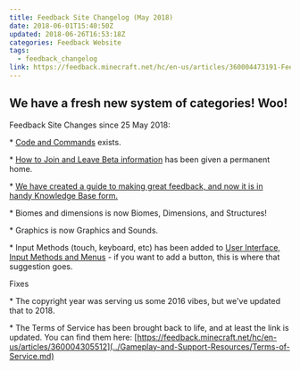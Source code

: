 ```yaml
---
title: Feedback Site Changelog (May 2018)
date: 2018-06-01T15:40:50Z
updated: 2018-06-26T16:53:18Z
categories: Feedback Website
tags:
  - feedback_changelog
link: https://feedback.minecraft.net/hc/en-us/articles/360004473191-Feedback-Site-Changelog-May-2018
---
```


## **We have a fresh new system of categories! Woo!**

Feedback Site Changes since 25 May 2018:

\* [Code and Commands](https://feedback.minecraft.net/hc/en-us/community/topics/360000332412-Code-and-Commands) exists.

\* [How to Join and Leave Beta information](https://feedback.minecraft.net/hc/en-us/articles/360004438671) has been given a permanent home.

\* [We have created a guide to making great feedback, and now it is in handy Knowledge Base form.](./Creating-Great-Ideas.md) 

\* Biomes and dimensions is now Biomes, Dimensions, and Structures!

\* Graphics is now Graphics and Sounds.

\* Input Methods (touch, keyboard, etc) has been added to [User Interface, Input Methods and Menus](https://feedback.minecraft.net/hc/en-us/community/topics/360000280611-User-Interface-Input-Methods-and-Menus) - if you want to add a button, this is where that suggestion goes.

Fixes

\* The copyright year was serving us some 2016 vibes, but we've updated that to 2018.

\* The Terms of Service has been brought back to life, and at least the link is updated. You can find them here: [https://feedback.minecraft.net/hc/en-us/articles/360004305512](../Gameplay-and-Support-Resources/Terms-of-Service.md)
